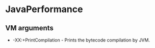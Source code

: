 # JavaPerformance

## VM arguments
  - -XX:+PrintCompilation - Prints the bytecode compilation by JVM.
